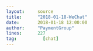 ```yaml
---
layout:     source 
title:      "2018-01-18-WeChat"
date:       2018-01-18 12:00:00
author:     "PaymentGroup"
lines:      227 
tag:		  [chat]
---
```

